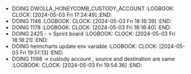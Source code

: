 - DOING DWOLLA_HONEYCOMB_CUSTODY_ACCOUNT
  :LOGBOOK:
  CLOCK: [2024-05-03 Fri 17:24:49]
  :END:
- DOING 1146
  :LOGBOOK:
  CLOCK: [2024-05-03 Fri 18:16:39]
  :END:
- DOING 1178
  :LOGBOOK:
  CLOCK: [2024-05-03 Fri 18:16:40]
  :END:
- DOING 2425 - > Sprint board
  :LOGBOOK:
  CLOCK: [2024-05-03 Fri 18:18:21]
  :END:
- DOING helmcharts update env variable
  :LOGBOOK:
  CLOCK: [2024-05-03 Fri 19:51:13]
  :END:
- DOING 11i98 -> custody account , source and destination are same
  :LOGBOOK:
  CLOCK: [2024-05-03 Fri 19:54:36]
  :END:
